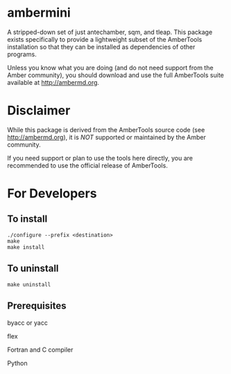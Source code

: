 ambermini
=========

A stripped-down set of just antechamber, sqm, and tleap. This package exists
specifically to provide a lightweight subset of the AmberTools installation so
that they can be installed as dependencies of other programs.

Unless you know what you are doing (and do not need support from the Amber
community), you should download and use the full AmberTools suite available at
http://ambermd.org.

Disclaimer
==========

While this package is derived from the AmberTools source code (see
http://ambermd.org), it is *NOT* supported or maintained by the Amber community.

If you need support or plan to use the tools here directly, you are recommended
to use the official release of AmberTools.


For Developers
==============

To install
----------

```
./configure --prefix <destination>
make
make install
```


To uninstall
------------

`make uninstall`


Prerequisites
-------------
byacc or yacc

flex

Fortran and C compiler

Python
